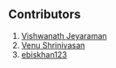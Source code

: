 

## Contributors
1. [Vishwanath Jeyaraman](link)
2. [Venu Shrinivasan](link)
3. [ebiskhan123](https://github.com/ebiskhan123)
